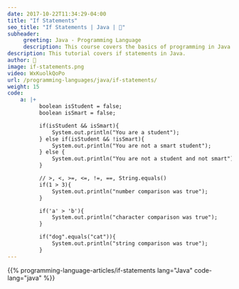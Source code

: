 ```yaml
---
date: 2017-10-22T11:34:29-04:00
title: "If Statements"
seo_title: "If Statements | Java | 🦒"
subheader:
     greeting: Java - Programming Language
     description: This course covers the basics of programming in Java. Work your way through the videos/articles and I'll teach you everything you need to know to start your programming journey!
description: This tutorial covers if statements in Java.
author: 🦒
image: if-statements.png
video: WxKuolkQoPo
url: /programming-languages/java/if-statements/
weight: 15
code:
    a: |+
          boolean isStudent = false;
          boolean isSmart = false;

          if(isStudent && isSmart){
              System.out.println("You are a student");
          } else if(isStudent && !isSmart){
              System.out.println("You are not a smart student");
          } else {
              System.out.println("You are not a student and not smart");
          }

          // >, <, >=, <=, !=, ==, String.equals()
          if(1 > 3){
              System.out.println("number comparison was true");
          }

          if('a' > 'b'){
              System.out.println("character comparison was true");
          }

          if("dog".equals("cat")){
              System.out.println("string comparison was true");
          }
---
```


{{% programming-language-articles/if-statements lang="Java" code-lang="java" %}}

